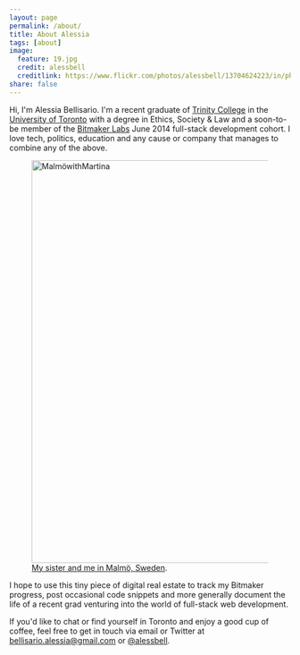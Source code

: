 ```yaml
---
layout: page
permalink: /about/
title: About Alessia
tags: [about]
image:
  feature: 19.jpg
  credit: alessbell
  creditlink: https://www.flickr.com/photos/alessbell/13704624223/in/photostream/
share: false
---
```


Hi, I'm Alessia Bellisario. I'm a recent graduate of [Trinity College](http://www.trinity.utoronto.ca/) in the [University of Toronto](http://www.utoronto.ca/) with a degree in Ethics, Society & Law  and a soon-to-be member of the [Bitmaker Labs](http://bitmakerlabs.com/) June 2014 full-stack development cohort. I love tech, politics, education and any cause or company that manages to combine any of the above. 

<figure>
<a href="https://www.flickr.com/photos/alessbell/14065115277" title="MalmöwithMartina by Alessia Bellisario, on Flickr"><img src="https://farm3.staticflickr.com/2904/14065115277_578c0ee593_o.jpg" width="720" height="720" alt="MalmöwithMartina"></a><figcaption><a href="https://farm3.staticflickr.com/2904/14065115277_578c0ee593_o.jpg" title="My sister and me in Malmö, Sweden">My sister and me in Malmö, Sweden</a>.</figcaption>
</figure>

I hope to use this tiny piece of digital real estate to track my Bitmaker progress, post occasional code snippets and more generally document the life of a recent grad venturing into the world of full-stack web development.

If you'd like to chat or find yourself in Toronto and enjoy a good cup of coffee, feel free to get in touch via email or Twitter at <bellisario.alessia@gmail.com> or [@alessbell](http://twitter.com/alessbell).